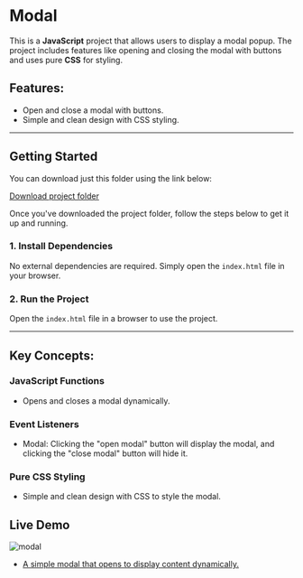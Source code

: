 # Modal

This is a **JavaScript** project that allows users to display a modal popup. The project includes features like opening and closing the modal with buttons and uses pure **CSS** for styling.

## Features:
- Open and close a modal with buttons.
- Simple and clean design with CSS styling.
---

## Getting Started

You can download just this folder using the link below:

[Download project folder](https://downgit.github.io/#/home?url=https://github.com/armandomzn/javascript-components/tree/main/modal)

Once you've downloaded the project folder, follow the steps below to get it up and running.

### 1. Install Dependencies
No external dependencies are required. Simply open the `index.html` file in your browser.

### 2. Run the Project
Open the `index.html` file in a browser to use the project.

---

## Key Concepts:

### JavaScript Functions
- Opens and closes a modal dynamically.

### Event Listeners
- Modal: Clicking the "open modal" button will display the modal, and clicking the "close modal" button will hide it.

### Pure CSS Styling
- Simple and clean design with CSS to style the modal.
## Live Demo
![modal](https://github.com/user-attachments/assets/6f57cbe4-e991-46f0-aa4e-ed8c4a4569e2)
- [A simple modal that opens to display content dynamically.](https://boisterous-tapioca-5dc5a2.netlify.app/)
